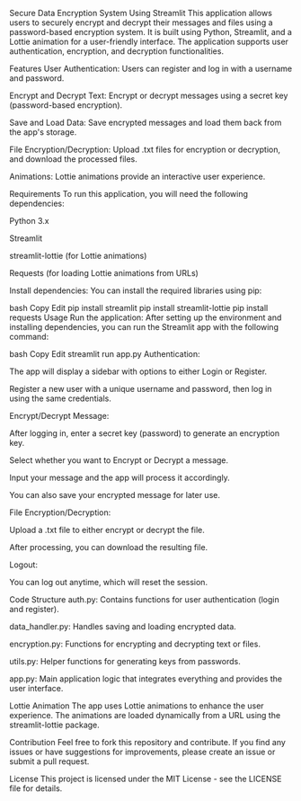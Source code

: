 Secure Data Encryption System Using Streamlit
This application allows users to securely encrypt and decrypt their messages and files using a password-based encryption system. It is built using Python, Streamlit, and a Lottie animation for a user-friendly interface. The application supports user authentication, encryption, and decryption functionalities.

Features
User Authentication: Users can register and log in with a username and password.

Encrypt and Decrypt Text: Encrypt or decrypt messages using a secret key (password-based encryption).

Save and Load Data: Save encrypted messages and load them back from the app's storage.

File Encryption/Decryption: Upload .txt files for encryption or decryption, and download the processed files.

Animations: Lottie animations provide an interactive user experience.

Requirements
To run this application, you will need the following dependencies:

Python 3.x

Streamlit

streamlit-lottie (for Lottie animations)

Requests (for loading Lottie animations from URLs)

Install dependencies:
You can install the required libraries using pip:

bash
Copy
Edit
pip install streamlit
pip install streamlit-lottie
pip install requests
Usage
Run the application: After setting up the environment and installing dependencies, you can run the Streamlit app with the following command:

bash
Copy
Edit
streamlit run app.py
Authentication:

The app will display a sidebar with options to either Login or Register.

Register a new user with a unique username and password, then log in using the same credentials.

Encrypt/Decrypt Message:

After logging in, enter a secret key (password) to generate an encryption key.

Select whether you want to Encrypt or Decrypt a message.

Input your message and the app will process it accordingly.

You can also save your encrypted message for later use.

File Encryption/Decryption:

Upload a .txt file to either encrypt or decrypt the file.

After processing, you can download the resulting file.

Logout:

You can log out anytime, which will reset the session.

Code Structure
auth.py: Contains functions for user authentication (login and register).

data_handler.py: Handles saving and loading encrypted data.

encryption.py: Functions for encrypting and decrypting text or files.

utils.py: Helper functions for generating keys from passwords.

app.py: Main application logic that integrates everything and provides the user interface.

Lottie Animation
The app uses Lottie animations to enhance the user experience. The animations are loaded dynamically from a URL using the streamlit-lottie package.

Contribution
Feel free to fork this repository and contribute. If you find any issues or have suggestions for improvements, please create an issue or submit a pull request.

License
This project is licensed under the MIT License - see the LICENSE file for details.

